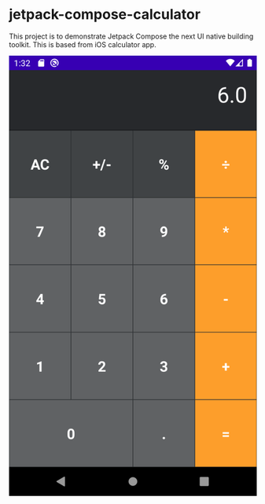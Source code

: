 # jetpack-compose-calculator
This project is to demonstrate Jetpack Compose the next UI native building toolkit. This is based from iOS calculator app.

![alt text](https://github.com/ccsavvy/jetpack-calculator/blob/main/Screenshot_1619587955.png?raw=true)

